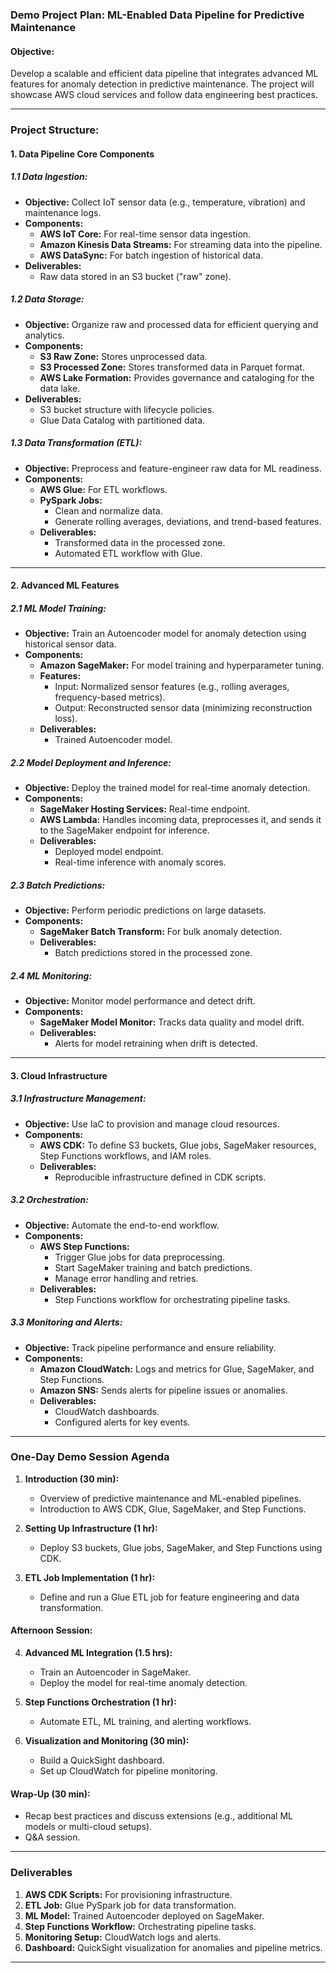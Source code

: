 ### Demo Project Plan: ML-Enabled Data Pipeline for Predictive Maintenance

#### **Objective:**
Develop a scalable and efficient data pipeline that integrates advanced ML features for anomaly detection in predictive maintenance. The project will showcase AWS cloud services and follow data engineering best practices.

---

### **Project Structure:**

#### **1. Data Pipeline Core Components**

##### **1.1 Data Ingestion:**
- **Objective:** Collect IoT sensor data (e.g., temperature, vibration) and maintenance logs.
- **Components:**
  - **AWS IoT Core:** For real-time sensor data ingestion.
  - **Amazon Kinesis Data Streams:** For streaming data into the pipeline.
  - **AWS DataSync:** For batch ingestion of historical data.
- **Deliverables:**
  - Raw data stored in an S3 bucket ("raw" zone).

##### **1.2 Data Storage:**
- **Objective:** Organize raw and processed data for efficient querying and analytics.
- **Components:**
  - **S3 Raw Zone:** Stores unprocessed data.
  - **S3 Processed Zone:** Stores transformed data in Parquet format.
  - **AWS Lake Formation:** Provides governance and cataloging for the data lake.
- **Deliverables:**
  - S3 bucket structure with lifecycle policies.
  - Glue Data Catalog with partitioned data.

##### **1.3 Data Transformation (ETL):**
- **Objective:** Preprocess and feature-engineer raw data for ML readiness.
- **Components:**
  - **AWS Glue:** For ETL workflows.
  - **PySpark Jobs:**
    - Clean and normalize data.
    - Generate rolling averages, deviations, and trend-based features.
  - **Deliverables:**
    - Transformed data in the processed zone.
    - Automated ETL workflow with Glue.

---

#### **2. Advanced ML Features**

##### **2.1 ML Model Training:**
- **Objective:** Train an Autoencoder model for anomaly detection using historical sensor data.
- **Components:**
  - **Amazon SageMaker:** For model training and hyperparameter tuning.
  - **Features:**
    - Input: Normalized sensor features (e.g., rolling averages, frequency-based metrics).
    - Output: Reconstructed sensor data (minimizing reconstruction loss).
  - **Deliverables:**
    - Trained Autoencoder model.

##### **2.2 Model Deployment and Inference:**
- **Objective:** Deploy the trained model for real-time anomaly detection.
- **Components:**
  - **SageMaker Hosting Services:** Real-time endpoint.
  - **AWS Lambda:** Handles incoming data, preprocesses it, and sends it to the SageMaker endpoint for inference.
  - **Deliverables:**
    - Deployed model endpoint.
    - Real-time inference with anomaly scores.

##### **2.3 Batch Predictions:**
- **Objective:** Perform periodic predictions on large datasets.
- **Components:**
  - **SageMaker Batch Transform:** For bulk anomaly detection.
  - **Deliverables:**
    - Batch predictions stored in the processed zone.

##### **2.4 ML Monitoring:**
- **Objective:** Monitor model performance and detect drift.
- **Components:**
  - **SageMaker Model Monitor:** Tracks data quality and model drift.
  - **Deliverables:**
    - Alerts for model retraining when drift is detected.

---

#### **3. Cloud Infrastructure**

##### **3.1 Infrastructure Management:**
- **Objective:** Use IaC to provision and manage cloud resources.
- **Components:**
  - **AWS CDK:** To define S3 buckets, Glue jobs, SageMaker resources, Step Functions workflows, and IAM roles.
  - **Deliverables:**
    - Reproducible infrastructure defined in CDK scripts.

##### **3.2 Orchestration:**
- **Objective:** Automate the end-to-end workflow.
- **Components:**
  - **AWS Step Functions:**
    - Trigger Glue jobs for data preprocessing.
    - Start SageMaker training and batch predictions.
    - Manage error handling and retries.
  - **Deliverables:**
    - Step Functions workflow for orchestrating pipeline tasks.

##### **3.3 Monitoring and Alerts:**
- **Objective:** Track pipeline performance and ensure reliability.
- **Components:**
  - **Amazon CloudWatch:** Logs and metrics for Glue, SageMaker, and Step Functions.
  - **Amazon SNS:** Sends alerts for pipeline issues or anomalies.
  - **Deliverables:**
    - CloudWatch dashboards.
    - Configured alerts for key events.

---

### **One-Day Demo Session Agenda**

1. **Introduction (30 min):**
   - Overview of predictive maintenance and ML-enabled pipelines.
   - Introduction to AWS CDK, Glue, SageMaker, and Step Functions.

2. **Setting Up Infrastructure (1 hr):**
   - Deploy S3 buckets, Glue jobs, SageMaker, and Step Functions using CDK.

3. **ETL Job Implementation (1 hr):**
   - Define and run a Glue ETL job for feature engineering and data transformation.

#### **Afternoon Session:**
4. **Advanced ML Integration (1.5 hrs):**
   - Train an Autoencoder in SageMaker.
   - Deploy the model for real-time anomaly detection.

5. **Step Functions Orchestration (1 hr):**
   - Automate ETL, ML training, and alerting workflows.

6. **Visualization and Monitoring (30 min):**
   - Build a QuickSight dashboard.
   - Set up CloudWatch for pipeline monitoring.

#### **Wrap-Up (30 min):**
- Recap best practices and discuss extensions (e.g., additional ML models or multi-cloud setups).
- Q&A session.

---

### **Deliverables**
1. **AWS CDK Scripts:** For provisioning infrastructure.
2. **ETL Job:** Glue PySpark job for data transformation.
3. **ML Model:** Trained Autoencoder deployed on SageMaker.
4. **Step Functions Workflow:** Orchestrating pipeline tasks.
5. **Monitoring Setup:** CloudWatch logs and alerts.
6. **Dashboard:** QuickSight visualization for anomalies and pipeline metrics.

---

